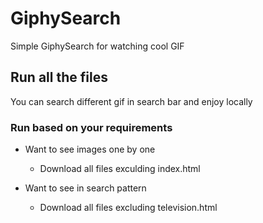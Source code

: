 # GiphySearch
Simple GiphySearch for watching cool GIF 

## Run all the files 
You can search different gif in search bar and enjoy locally

### Run based on your requirements 
* Want to see images one by one 
  - Download all files exculding index.html

* Want to see in search pattern 
  - Download all files excluding television.html
